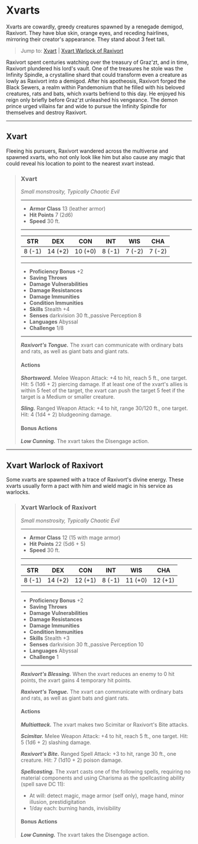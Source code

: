 # Xvarts
Xvarts are cowardly, greedy creatures spawned by a renegade demigod, Raxivort. They have blue skin, orange eyes, and receding hairlines, mirroring their creator's appearance. They stand about 3 feet tall.

> Jump to: [Xvart](Xvart.md) | [Xvart Warlock of Raxivort](XvartWarlockofRaxivort.md)

Raxivort spent centuries watching over the treasury of Graz'zt, and in time, Raxivort plundered his lord's vault. One of the treasures he stole was the Infinity Spindle, a crystalline shard that could transform even a creature as lowly as Raxivort into a demigod. After his apotheosis, Raxivort forged the Black Sewers, a realm within Pandemonium that he filled with his beloved creatures, rats and bats, which xvarts befriend to this day. He enjoyed his reign only briefly before Graz'zt unleashed his vengeance. The demon prince urged villains far and wide to pursue the Infinity Spindle for themselves and destroy Raxivort.

---

## Xvart
Fleeing his pursuers, Raxivort wandered across the multiverse and spawned xvarts, who not only look like him but also cause any magic that could reveal his location to point to the nearest xvart instead.

>### Xvart
>*Small monstrosity, Typically Chaotic Evil*
>___
>- **Armor Class** 13 (leather armor)
>- **Hit Points** 7 (2d6)
>- **Speed** 30 ft.
>___
>|**STR**|**DEX**|**CON**|**INT**|**WIS**|**CHA**|
>|:---:|:---:|:---:|:---:|:---:|:---:|
>|8 (-1)|14 (+2)|10 (+0)|8 (-1)|7 (-2)|7 (-2)|
>
>___
>- **Proficiency Bonus** +2
>- **Saving Throws** 
>- **Damage Vulnerabilities** 
>- **Damage Resistances** 
>- **Damage Immunities** 
>- **Condition Immunities** 
>- **Skills** Stealth +4
>- **Senses** darkvision 30 ft.,passive Perception 8
>- **Languages** Abyssal
>- **Challenge** 1/8
>___
>***Raxivort's Tongue.*** The xvart can communicate with ordinary bats and rats, as well as giant bats and giant rats.
>
>#### Actions
>***Shortsword.*** Melee Weapon Attack: +4 to hit, reach 5 ft., one target. Hit: 5 (1d6 + 2) piercing damage. If at least one of the xvart's allies is within 5 feet of the target, the xvart can push the target 5 feet if the target is a Medium or smaller creature.
>
>***Sling.*** Ranged Weapon Attack: +4 to hit, range 30/120 ft., one target. Hit: 4 (1d4 + 2) bludgeoning damage.
>
>#### Bonus Actions
>***Low Cunning.*** The xvart takes the Disengage action.
>

---

## Xvart Warlock of Raxivort
Some xvarts are spawned with a trace of Raxivort's divine energy. These xvarts usually form a pact with him and wield magic in his service as warlocks.

>### Xvart Warlock of Raxivort
>*Small monstrosity, Typically Chaotic Evil*
>___
>- **Armor Class** 12 (15 with mage armor)
>- **Hit Points** 22 (5d6 + 5)
>- **Speed** 30 ft.
>___
>|**STR**|**DEX**|**CON**|**INT**|**WIS**|**CHA**|
>|:---:|:---:|:---:|:---:|:---:|:---:|
>|8 (-1)|14 (+2)|12 (+1)|8 (-1)|11 (+0)|12 (+1)|
>
>___
>- **Proficiency Bonus** +2
>- **Saving Throws** 
>- **Damage Vulnerabilities** 
>- **Damage Resistances** 
>- **Damage Immunities** 
>- **Condition Immunities** 
>- **Skills** Stealth +3
>- **Senses** darkvision 30 ft.,passive Perception 10
>- **Languages** Abyssal
>- **Challenge** 1
>___
>***Raxivort's Blessing.*** When the xvart reduces an enemy to 0 hit points, the xvart gains 4 temporary hit points.
>
>***Raxivort's Tongue.*** The xvart can communicate with ordinary bats and rats, as well as giant bats and giant rats.
>
>#### Actions
>***Multiattack.*** The xvart makes two Scimitar or Raxivort's Bite attacks.
>
>***Scimitar.*** Melee Weapon Attack: +4 to hit, reach 5 ft., one target. Hit: 5 (1d6 + 2) slashing damage.
>
>***Raxivort's Bite.*** Ranged Spell Attack: +3 to hit, range 30 ft., one creature. Hit: 7 (1d10 + 2) poison damage.
>
>***Spellcasting.*** The xvart casts one of the following spells, requiring no material components and using Charisma as the spellcasting ability (spell save DC 11):
>* At will: detect magic, mage armor (self only), mage hand, minor illusion, prestidigitation
>* 1/day each: burning hands, invisibility
>
>#### Bonus Actions
>***Low Cunning.*** The xvart takes the Disengage action.
>

